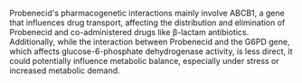 Probenecid's pharmacogenetic interactions mainly involve ABCB1, a gene that influences drug transport, affecting the distribution and elimination of Probenecid and co-administered drugs like β-lactam antibiotics. Additionally, while the interaction between Probenecid and the G6PD gene, which affects glucose-6-phosphate dehydrogenase activity, is less direct, it could potentially influence metabolic balance, especially under stress or increased metabolic demand.